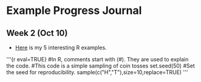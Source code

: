 # Example Progress Journal

## Week 2 (Oct 10)

+ [Here](files/interesting_examples.html) is my 5 interesting R examples. 


'''{r eval=TRUE}
#In R, comments start with (#). They are used to explain the code.
#This code is a simple sampling of coin tosses
set.seed(50) #Set the seed for reproducibility.
sample(c("H","T"),size=10,replace=TRUE)
'''
